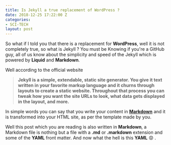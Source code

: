 ```yaml
---
title: Is Jekyll a true replacement of WordPress ?
date: 2018-12-25 17:22:00 Z
categories:
- SCI-TECH
layout: post
---
```


So what if I told you that there is a replacement for **WordPress**, well it is not completely true, so what is Jekyll ? You must be Knowing if you're a GitHub guy, all of us know about the simplicity and speed of the Jekyll which is powered by **Liquid** and **Markdown**.

Well according to the official website

> **Jekyll is a simple, extendable, static site generator. You give it text written in your favorite markup language and it churns through layouts to create a static website. Throughout that process you can tweak how you want the site URLs to look, what data gets displayed in the layout, and more.**

In simple words you can say that you write your content in **[Markdown](https://en.m.wikipedia.org/wiki/Markdown)** and it is transformed into your HTML site, as per the template made by you.

Well this post which you are reading is also written in **Markdown**, a Markdown file is nothing but a file with a **.md** or **.markdown** extension and some of the **YAML** front matter. And now what the hell is this **YAML** :worried: .